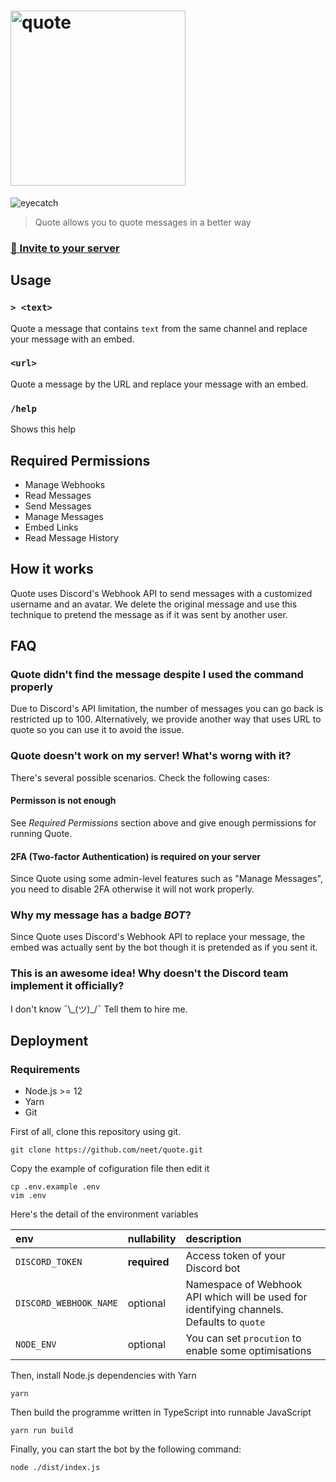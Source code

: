 # <img alt="quote" src="https://i.imgur.com/iqDW7gp.png" width="280px" />

![eyecatch](https://i.imgur.com/dlglta1.png)

> Quote allows you to quote messages in a better way


### **[🎫 Invite to your server](https://discordapp.com/oauth2/authorize?client_id=678185722473349120&scope=bot&permissions=536964096)**

## Usage

### `> <text>`

Quote a message that contains `text` from the same channel and replace your message with an embed.

### `<url>`

Quote a message by the URL and replace your message with an embed.

### `/help`

Shows this help

## Required Permissions
- Manage Webhooks
- Read Messages
- Send Messages
- Manage Messages
- Embed Links
- Read Message History

## How it works

Quote uses Discord's Webhook API to send messages with a customized username and an avatar. We delete the original message and use this technique to pretend the message as if it was sent by another user.

## FAQ

### Quote didn't find the message despite I used the command properly

Due to Discord's API limitation, the number of messages you can go back is restricted up to 100. Alternatively, we provide another way that uses URL to quote so you can use it to avoid the issue.

### Quote doesn't work on my server! What's worng with it?
There's several possible scenarios. Check the following cases:

#### Permisson is not enough
See *Required Permissions* section above and give enough permissions for running Quote.

#### 2FA (Two-factor Authentication) is required on your server
Since Quote using some admin-level features such as "Manage Messages", you need to disable 2FA otherwise it will not work properly.

### Why my message has a badge _BOT_?

Since Quote uses Discord's Webhook API to replace your message, the embed was actually sent by the bot though it is pretended as if you sent it.

### This is an awesome idea! Why doesn't the Discord team implement it officially?

I don't know ¯\\\_(ツ)\_/¯ Tell them to hire me.

## Deployment
### Requirements
 - Node.js >= 12
 - Yarn
 - Git

First of all, clone this repository using git.

```
git clone https://github.com/neet/quote.git
```

Copy the example of cofiguration file then edit it

```
cp .env.example .env
vim .env
```

Here's the detail of the environment variables

| env | nullability | description |
| :-  | :- | :- |
| `DISCORD_TOKEN` | **required** | Access token of your Discord bot |
| `DISCORD_WEBHOOK_NAME` | optional | Namespace of Webhook API which will be used for identifying channels. Defaults to `quote` |
| `NODE_ENV` | optional | You can set `procution` to enable some optimisations | 

Then, install Node.js dependencies with Yarn

```
yarn
```

Then build the programme written in TypeScript into runnable JavaScript

```
yarn run build
```

Finally, you can start the bot by the following command:

```
node ./dist/index.js
```
